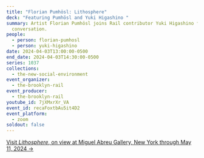 ```yaml
---
title: "Florian Pumhösl: Lithosphere"
deck: "Featuring Pumhösl and Yuki Higashino "
summary: Artist Florian Pumhösl joins Rail contributor Yuki Higashino for a
  conversation.
people:
  - person: florian-pumhosl
  - person: yuki-higashino
date: 2024-04-03T13:00:00-0500
end_date: 2024-04-03T14:30:00-0500
series: 1037
collections:
  - the-new-social-environment
event_organizer:
  - the-brooklyn-rail
event_producer:
  - the-brooklyn-rail
youtube_id: 7jXMxrXr_VA
event_id: recaFoxtbAu5it4D2
event_platform:
  - zoom
soldout: false
---
```

[V﻿isit *Lithosphere*, on view at Miguel Abreu Gallery, New York through May 11, 2024 →](https://miguelabreugallery.com/exhibitions/lithosphere/)